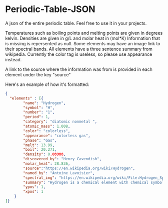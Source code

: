 # Periodic-Table-JSON
A json of the entire periodic table. Feel free to use it in your projects.


Temperatures such as boiling points and melting points are given in degrees kelvin.
Densities are given in g/L and molar heat in (mol*K)
Information that is missing is repersented as null. Some elements may have an image link to their spectral bands.
All elements have a three sentence summary from wikipedia. Currently the color tag is useless, so please use appearance instead.

A link to the source where the information was from is provided in each element under the key "source"

Here's an example of how it's formatted:
```json
{
  "elements" : [{
		"name": "Hydrogen",
		"symbol": "H",
		"number": "1",
		"period": 1,
		"category": "diatomic nonmetal ",
		"atomic_mass": 1.008,
		"color": "colorless",
		"appearance": "colorless gas",
		"phase": "Gas",
		"melt": 13.99,
		"boil": 20.271,
		"density": 0.08988,
		"discovered_by": "Henry Cavendish",
		"molar_heat": 28.836,
		"source":"https://en.wikipedia.org/wiki/Hydrogen",
		"named_by": "Antoine Lavoisier",
		"spectral_img": "https://en.wikipedia.org/wiki/File:Hydrogen_Spectra.jpg",
		"summary": "Hydrogen is a chemical element with chemical symbol H and atomic number 1. With an atomic weight of 1.00794 u, hydrogen is the lightest element on the periodic table. Its monatomic form (H) is the most abundant chemical substance in the Universe, constituting roughly 75% of all baryonic mass.",
		"ypos": 1,
		"xpos": 1
	}
]}
```

